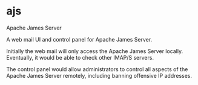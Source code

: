 # ajs
Apache James Server

A web mail UI and control panel for Apache James Server.

Initially the web mail will only access the Apache James Server locally.  Eventually, it would be able to check other IMAP/S servers.

The control panel would allow administrators to control all aspects of the Apache James Server remotely, including banning offensive IP addresses.
